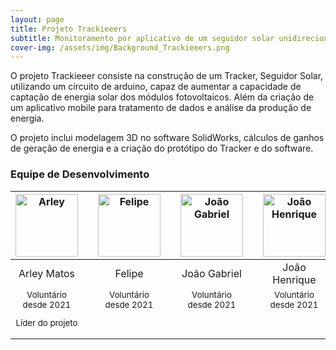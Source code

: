 ```yaml
---
layout: page
title: Projeto Trackieeers
subtitle: Monitoramento por aplicativo de um seguidor solar unidirecional 
cover-img: /assets/img/Background_Trackieeers.png
---
```


O projeto Trackieeer consiste na construção de um Tracker, Seguidor Solar, utilizando um circuito de arduino, capaz de aumentar a capacidade de captação de energia solar dos módulos fotovoltaicos. Além da criação de um aplicativo mobile para tratamento de dados e análise da produção de energia.

O projeto inclui modelagem 3D no software SolidWorks, cálculos de ganhos de geração de energia e a criação do protótipo do Tracker e do software.


### Equipe de Desenvolvimento
<div class="row">
  <div class=" col-xl-auto offset-xl-0 col-lg-4 offset-lg-0">
    <div class="mobile-side-scroller">
      <table class="table-borderless highlight">
        <thead>
          <tr>
            <th><center><img src="{{ 'assets/img/voluntarios/Arley_Matos.png' | relative_url }}" width="100" alt="Arley" class="img-fluid rounded-circle" /></center></th>
            <th></th>
            <th><center><img src="{{ 'assets/img/voluntarios/Felipe_PES.jpg' | relative_url }}" width="100" alt="Felipe" class="img-fluid rounded-circle"/></center></th>
            <th></th>
            <th><center><img src="{{ 'assets/img/ieee_logo.png' | relative_url }}" width="100" alt="João Gabriel" class="img-fluid rounded-circle"/></center></th>
            <th></th>
            <th><center><img src="{{ 'assets/img/ieee_logo.png' | relative_url }}" width="100" alt="João Henrique" class="img-fluid rounded-circle"/></center></th>
          </tr>
        </thead>
        <tbody>
          <tr class="font-weight-bolder" style="text-align: center margin-top: 0">
            <td width="25%"><center>Arley Matos</center></td>
            <td></td>
            <td width="25%"><center>Felipe</center></td>
            <td></td>
            <td width="25%"><center>João Gabriel</center></td>
            <td></td>
            <td width="25%"><center>João Henrique</center></td>
          </tr>
          <tr style="text-align: center" >
            <td style="vertical-align: top"><small><center>Voluntário desde 2021 <p/> Líder do projeto</center></small></td>
            <td></td>
            <td style="vertical-align: top"><small><center>Voluntário desde 2021</center></small></td>
            <td></td>
            <td style="vertical-align: top"><small><center>Voluntário desde 2021</center></small></td>
            <td></td>
            <td style="vertical-align: top"><small><center>Voluntário desde 2021</center></small></td>
          </tr>
        </tbody>
      </table>
    </div>
  </div>
</div>


